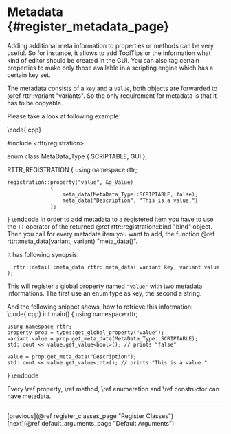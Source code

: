 Metadata {#register_metadata_page}
========

Adding additional meta information to properties or methods can be very useful.
So for instance, it allows to add ToolTips or the information what kind of editor should be created in the GUI.
You can also tag certain properties to make only those available in a scripting engine which has a certain key set.

The metadata consists of a `key` and a `value`, both objects are forwarded to @ref rttr::variant "variants".
So the only requirement for metadata is that it has to be copyable.

Please take a look at following example:

\code{.cpp}

#include <rttr/registration>

enum class MetaData_Type
{
    SCRIPTABLE,
    GUI
};

RTTR_REGISTRATION
{
    using namespace rttr;
    
    registration::property("value", &g_Value)
                  (    
                      meta_data(MetaData_Type::SCRIPTABLE, false), 
                      meta_data("Description", "This is a value.")
                  );
}
\endcode
In order to add metadata to a registered item you have to use the `()` operator of the returned @ref rttr::registration::bind "bind" object.
Then you call for every metadata item you want to add, the function @ref rttr::meta_data(variant, variant) "meta_data()".

It has following synopsis:
~~~~{.cpp}
  rttr::detail::meta_data rttr::meta_data( variant key, variant value );
~~~~

This will register a global property named `"value"` with two metadata informations.
The first use an enum type as key, the second a string.

And the following snippet shows, how to retrieve this information:
\code{.cpp}
int main()
{
    using namespace rttr;

    using namespace rttr;
    property prop = type::get_global_property("value");
    variant value = prop.get_meta_data(MetaData_Type::SCRIPTABLE);
    std::cout << value.get_value<bool>(); // prints "false"
    
    value = prop.get_meta_data("Description");
    std::cout << value.get_value<int>(); // prints "This is a value."
}
\endcode

Every \ref property, \ref method, \ref enumeration and \ref constructor can have metadata.

<hr>

<div type="button" class="btn btn-default doxy-button">[previous](@ref register_classes_page "Register Classes")</div><div class="btn btn-default doxy-button">[next](@ref default_arguments_page "Default Arguments")</div>
